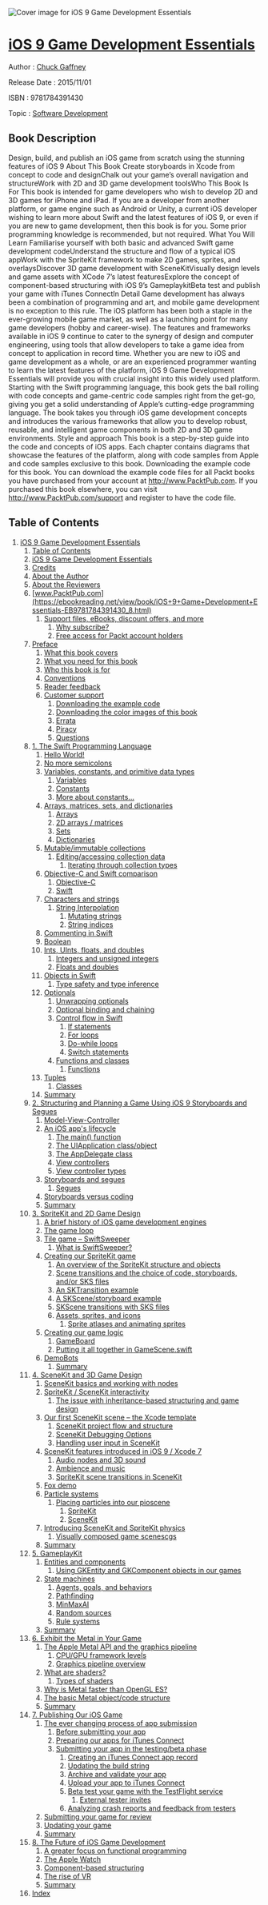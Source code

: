 ![Cover image for iOS 9 Game Development Essentials](https://imgdetail.ebookreading.net/cover/cover/software_development/EB9781784391430.jpg)

[iOS 9 Game Development Essentials](https://ebookreading.net/view/book/iOS+9+Game+Development+Essentials-EB9781784391430_1.html "iOS 9 Game Development Essentials")
====================================================================================================================

Author : [Chuck Gaffney](https://ebookreading.net/search/author/Chuck+Gaffney)

Release Date : 2015/11/01

ISBN : 9781784391430

Topic : [Software Development](https://ebookreading.net/search/category/software-development)

Book Description
-----------------

Design, build, and publish an iOS game from scratch using the stunning features of iOS 9
About This Book
Create storyboards in Xcode from concept to code and designChalk out your game’s overall navigation and structureWork with 2D and 3D game development toolsWho This Book Is For
This book is intended for game developers who wish to develop 2D and 3D games for iPhone and iPad. If you are a developer from another platform, or game engine such as Android or Unity, a current iOS developer wishing to learn more about Swift and the latest features of iOS 9, or even if you are new to game development, then this book is for you. Some prior programming knowledge is recommended, but not required.
What You Will Learn
Familiarise yourself with both basic and advanced Swift game development codeUnderstand the structure and flow of a typical iOS appWork with the SpriteKit framework to make 2D games, sprites, and overlaysDiscover 3D game development with SceneKitVisually design levels and game assets with XCode 7’s latest featuresExplore the concept of component-based structuring with iOS 9’s GameplaykitBeta test and publish your game with iTunes ConnectIn Detail
Game development has always been a combination of programming and art, and mobile game development is no exception to this rule. The iOS platform has been both a staple in the ever-growing mobile game market, as well as a launching point for many game developers (hobby and career-wise). The features and frameworks available in iOS 9 continue to cater to the synergy of design and computer engineering, using tools that allow developers to take a game idea from concept to application in record time.
Whether you are new to iOS and game development as a whole, or are an experienced programmer wanting to learn the latest features of the platform, iOS 9 Game Development Essentials will provide you with crucial insight into this widely used platform.
Starting with the Swift programming language, this book gets the ball rolling with code concepts and game-centric code samples right from the get-go, giving you get a solid understanding of Apple’s cutting-edge programming language. The book takes you through iOS game development concepts and introduces the various frameworks that allow you to develop robust, reusable, and intelligent game components in both 2D and 3D game environments.
Style and approach
This book is a step-by-step guide into the code and concepts of iOS apps. Each chapter contains diagrams that showcase the features of the platform, along with code samples from Apple and code samples exclusive to this book.
Downloading the example code for this book. You can download the example code files for all Packt books you have purchased from your account at http://www.PacktPub.com. If you purchased this book elsewhere, you can visit http://www.PacktPub.com/support and register to have the code file.
              
Table of Contents
-----------------

1. [iOS 9 Game Development Essentials](https://ebookreading.net/view/book/iOS+9+Game+Development+Essentials-EB9781784391430_3.html)
    1. [Table of Contents](https://ebookreading.net/view/book/iOS+9+Game+Development+Essentials-EB9781784391430_2.html)
    1. [iOS 9 Game Development Essentials](https://ebookreading.net/view/book/iOS+9+Game+Development+Essentials-EB9781784391430_4.html)
    1. [Credits](https://ebookreading.net/view/book/iOS+9+Game+Development+Essentials-EB9781784391430_5.html)
    1. [About the Author](https://ebookreading.net/view/book/iOS+9+Game+Development+Essentials-EB9781784391430_6.html)
    1. [About the Reviewers](https://ebookreading.net/view/book/iOS+9+Game+Development+Essentials-EB9781784391430_7.html)
    1. [www.PacktPub.com](https://ebookreading.net/view/book/iOS+9+Game+Development+Essentials-EB9781784391430_8.html)
        1. [Support files, eBooks, discount offers, and more](https://ebookreading.net/view/book/iOS+9+Game+Development+Essentials-EB9781784391430_8.html#ch00lvl1sec01)
            1. [Why subscribe?](https://ebookreading.net/view/book/iOS+9+Game+Development+Essentials-EB9781784391430_8.html#ch00lvl2sec01)
            1. [Free access for Packt account holders](https://ebookreading.net/view/book/iOS+9+Game+Development+Essentials-EB9781784391430_8.html#ch00lvl2sec02)
    1. [Preface](https://ebookreading.net/view/book/iOS+9+Game+Development+Essentials-EB9781784391430_9.html)
        1. [What this book covers](https://ebookreading.net/view/book/iOS+9+Game+Development+Essentials-EB9781784391430_9.html#ch00lvl1sec02)
        1. [What you need for this book](https://ebookreading.net/view/book/iOS+9+Game+Development+Essentials-EB9781784391430_10.html)
        1. [Who this book is for](https://ebookreading.net/view/book/iOS+9+Game+Development+Essentials-EB9781784391430_11.html)
        1. [Conventions](https://ebookreading.net/view/book/iOS+9+Game+Development+Essentials-EB9781784391430_12.html)
        1. [Reader feedback](https://ebookreading.net/view/book/iOS+9+Game+Development+Essentials-EB9781784391430_13.html)
        1. [Customer support](https://ebookreading.net/view/book/iOS+9+Game+Development+Essentials-EB9781784391430_14.html)
            1. [Downloading the example code](https://ebookreading.net/view/book/iOS+9+Game+Development+Essentials-EB9781784391430_14.html#ch00lvl2sec03)
            1. [Downloading the color images of this book](https://ebookreading.net/view/book/iOS+9+Game+Development+Essentials-EB9781784391430_14.html#ch00lvl2sec04)
            1. [Errata](https://ebookreading.net/view/book/iOS+9+Game+Development+Essentials-EB9781784391430_14.html#ch00lvl2sec05)
            1. [Piracy](https://ebookreading.net/view/book/iOS+9+Game+Development+Essentials-EB9781784391430_14.html#ch00lvl2sec06)
            1. [Questions](https://ebookreading.net/view/book/iOS+9+Game+Development+Essentials-EB9781784391430_14.html#ch00lvl2sec07)
    1. [1. The Swift Programming Language](https://ebookreading.net/view/book/iOS+9+Game+Development+Essentials-EB9781784391430_15.html)
        1. [Hello World!](https://ebookreading.net/view/book/iOS+9+Game+Development+Essentials-EB9781784391430_15.html#ch01lvl1sec08)
        1. [No more semicolons](https://ebookreading.net/view/book/iOS+9+Game+Development+Essentials-EB9781784391430_16.html)
        1. [Variables, constants, and primitive data types](https://ebookreading.net/view/book/iOS+9+Game+Development+Essentials-EB9781784391430_17.html)
            1. [Variables](https://ebookreading.net/view/book/iOS+9+Game+Development+Essentials-EB9781784391430_17.html#ch01lvl2sec08)
            1. [Constants](https://ebookreading.net/view/book/iOS+9+Game+Development+Essentials-EB9781784391430_17.html#ch01lvl2sec09)
            1. [More about constants…](https://ebookreading.net/view/book/iOS+9+Game+Development+Essentials-EB9781784391430_17.html#ch01lvl2sec10)
        1. [Arrays, matrices, sets, and dictionaries](https://ebookreading.net/view/book/iOS+9+Game+Development+Essentials-EB9781784391430_18.html)
            1. [Arrays](https://ebookreading.net/view/book/iOS+9+Game+Development+Essentials-EB9781784391430_18.html#ch01lvl2sec11)
            1. [2D arrays / matrices](https://ebookreading.net/view/book/iOS+9+Game+Development+Essentials-EB9781784391430_18.html#ch01lvl2sec12)
            1. [Sets](https://ebookreading.net/view/book/iOS+9+Game+Development+Essentials-EB9781784391430_18.html#ch01lvl2sec13)
            1. [Dictionaries](https://ebookreading.net/view/book/iOS+9+Game+Development+Essentials-EB9781784391430_18.html#ch01lvl2sec14)
        1. [Mutable/immutable collections](https://ebookreading.net/view/book/iOS+9+Game+Development+Essentials-EB9781784391430_19.html)
            1. [Editing/accessing collection data](https://ebookreading.net/view/book/iOS+9+Game+Development+Essentials-EB9781784391430_19.html#ch01lvl2sec15)
                1. [Iterating through collection types](https://ebookreading.net/view/book/iOS+9+Game+Development+Essentials-EB9781784391430_19.html#ch01lvl3sec01)
        1. [Objective-C and Swift comparison](https://ebookreading.net/view/book/iOS+9+Game+Development+Essentials-EB9781784391430_20.html)
            1. [Objective-C](https://ebookreading.net/view/book/iOS+9+Game+Development+Essentials-EB9781784391430_20.html#ch01lvl2sec16)
            1. [Swift](https://ebookreading.net/view/book/iOS+9+Game+Development+Essentials-EB9781784391430_20.html#ch01lvl2sec17)
        1. [Characters and strings](https://ebookreading.net/view/book/iOS+9+Game+Development+Essentials-EB9781784391430_21.html)
            1. [String Interpolation](https://ebookreading.net/view/book/iOS+9+Game+Development+Essentials-EB9781784391430_21.html#ch01lvl2sec18)
                1. [Mutating strings](https://ebookreading.net/view/book/iOS+9+Game+Development+Essentials-EB9781784391430_21.html#ch01lvl3sec02)
                1. [String indices](https://ebookreading.net/view/book/iOS+9+Game+Development+Essentials-EB9781784391430_21.html#ch01lvl3sec03)
        1. [Commenting in Swift](https://ebookreading.net/view/book/iOS+9+Game+Development+Essentials-EB9781784391430_22.html)
        1. [Boolean](https://ebookreading.net/view/book/iOS+9+Game+Development+Essentials-EB9781784391430_23.html)
        1. [Ints, UInts, floats, and doubles](https://ebookreading.net/view/book/iOS+9+Game+Development+Essentials-EB9781784391430_24.html)
            1. [Integers and unsigned integers](https://ebookreading.net/view/book/iOS+9+Game+Development+Essentials-EB9781784391430_24.html#ch01lvl2sec19)
            1. [Floats and doubles](https://ebookreading.net/view/book/iOS+9+Game+Development+Essentials-EB9781784391430_24.html#ch01lvl2sec20)
        1. [Objects in Swift](https://ebookreading.net/view/book/iOS+9+Game+Development+Essentials-EB9781784391430_25.html)
            1. [Type safety and type inference](https://ebookreading.net/view/book/iOS+9+Game+Development+Essentials-EB9781784391430_25.html#ch01lvl3sec04)
        1. [Optionals](https://ebookreading.net/view/book/iOS+9+Game+Development+Essentials-EB9781784391430_26.html)
            1. [Unwrapping optionals](https://ebookreading.net/view/book/iOS+9+Game+Development+Essentials-EB9781784391430_26.html#ch01lvl2sec22)
            1. [Optional binding and chaining](https://ebookreading.net/view/book/iOS+9+Game+Development+Essentials-EB9781784391430_26.html#ch01lvl2sec23)
            1. [Control flow in Swift](https://ebookreading.net/view/book/iOS+9+Game+Development+Essentials-EB9781784391430_26.html#ch01lvl2sec24)
                1. [If statements](https://ebookreading.net/view/book/iOS+9+Game+Development+Essentials-EB9781784391430_26.html#ch01lvl3sec05)
                1. [For loops](https://ebookreading.net/view/book/iOS+9+Game+Development+Essentials-EB9781784391430_26.html#ch01lvl3sec06)
                1. [Do-while loops](https://ebookreading.net/view/book/iOS+9+Game+Development+Essentials-EB9781784391430_26.html#ch01lvl3sec07)
                1. [Switch statements](https://ebookreading.net/view/book/iOS+9+Game+Development+Essentials-EB9781784391430_26.html#ch01lvl3sec08)
            1. [Functions and classes](https://ebookreading.net/view/book/iOS+9+Game+Development+Essentials-EB9781784391430_26.html#ch01lvl2sec25)
                1. [Functions](https://ebookreading.net/view/book/iOS+9+Game+Development+Essentials-EB9781784391430_26.html#ch01lvl3sec09)
        1. [Tuples](https://ebookreading.net/view/book/iOS+9+Game+Development+Essentials-EB9781784391430_27.html)
            1. [Classes](https://ebookreading.net/view/book/iOS+9+Game+Development+Essentials-EB9781784391430_27.html#ch01lvl2sec26)
        1. [Summary](https://ebookreading.net/view/book/iOS+9+Game+Development+Essentials-EB9781784391430_28.html)
    1. [2. Structuring and Planning a Game Using iOS 9 Storyboards and Segues](https://ebookreading.net/view/book/iOS+9+Game+Development+Essentials-EB9781784391430_29.html)
        1. [Model-View-Controller](https://ebookreading.net/view/book/iOS+9+Game+Development+Essentials-EB9781784391430_29.html#ch02lvl1sec22)
        1. [An iOS app&#39;s lifecycle](https://ebookreading.net/view/book/iOS+9+Game+Development+Essentials-EB9781784391430_30.html)
            1. [The main() function](https://ebookreading.net/view/book/iOS+9+Game+Development+Essentials-EB9781784391430_30.html#ch02lvl2sec27)
            1. [The UIApplication class/object](https://ebookreading.net/view/book/iOS+9+Game+Development+Essentials-EB9781784391430_30.html#ch02lvl2sec28)
            1. [The AppDelegate class](https://ebookreading.net/view/book/iOS+9+Game+Development+Essentials-EB9781784391430_30.html#ch02lvl2sec29)
            1. [View controllers](https://ebookreading.net/view/book/iOS+9+Game+Development+Essentials-EB9781784391430_30.html#ch02lvl2sec30)
            1. [View controller types](https://ebookreading.net/view/book/iOS+9+Game+Development+Essentials-EB9781784391430_30.html#ch02lvl2sec31)
        1. [Storyboards and segues](https://ebookreading.net/view/book/iOS+9+Game+Development+Essentials-EB9781784391430_31.html)
            1. [Segues](https://ebookreading.net/view/book/iOS+9+Game+Development+Essentials-EB9781784391430_31.html#ch02lvl2sec32)
        1. [Storyboards versus coding](https://ebookreading.net/view/book/iOS+9+Game+Development+Essentials-EB9781784391430_32.html)
        1. [Summary](https://ebookreading.net/view/book/iOS+9+Game+Development+Essentials-EB9781784391430_33.html)
    1. [3. SpriteKit and 2D Game Design](https://ebookreading.net/view/book/iOS+9+Game+Development+Essentials-EB9781784391430_34.html)
        1. [A brief history of iOS game development engines](https://ebookreading.net/view/book/iOS+9+Game+Development+Essentials-EB9781784391430_34.html#ch03lvl1sec27)
        1. [The game loop](https://ebookreading.net/view/book/iOS+9+Game+Development+Essentials-EB9781784391430_35.html)
        1. [Tile game – SwiftSweeper](https://ebookreading.net/view/book/iOS+9+Game+Development+Essentials-EB9781784391430_36.html)
            1. [What is SwiftSweeper?](https://ebookreading.net/view/book/iOS+9+Game+Development+Essentials-EB9781784391430_36.html#ch03lvl2sec33)
        1. [Creating our SpriteKit game](https://ebookreading.net/view/book/iOS+9+Game+Development+Essentials-EB9781784391430_37.html)
            1. [An overview of the SpriteKit structure and objects](https://ebookreading.net/view/book/iOS+9+Game+Development+Essentials-EB9781784391430_37.html#ch03lvl2sec34)
            1. [Scene transitions and the choice of code, storyboards, and/or SKS files](https://ebookreading.net/view/book/iOS+9+Game+Development+Essentials-EB9781784391430_37.html#ch03lvl2sec35)
            1. [An SKTransition example](https://ebookreading.net/view/book/iOS+9+Game+Development+Essentials-EB9781784391430_37.html#ch03lvl2sec36)
            1. [A SKScene/storyboard example](https://ebookreading.net/view/book/iOS+9+Game+Development+Essentials-EB9781784391430_37.html#ch03lvl2sec37)
            1. [SKScene transitions with SKS files](https://ebookreading.net/view/book/iOS+9+Game+Development+Essentials-EB9781784391430_37.html#ch03lvl2sec38)
            1. [Assets, sprites, and icons](https://ebookreading.net/view/book/iOS+9+Game+Development+Essentials-EB9781784391430_37.html#ch03lvl2sec39)
                1. [Sprite atlases and animating sprites](https://ebookreading.net/view/book/iOS+9+Game+Development+Essentials-EB9781784391430_37.html#ch03lvl3sec10)
        1. [Creating our game logic](https://ebookreading.net/view/book/iOS+9+Game+Development+Essentials-EB9781784391430_38.html)
            1. [GameBoard](https://ebookreading.net/view/book/iOS+9+Game+Development+Essentials-EB9781784391430_38.html#ch03lvl2sec40)
            1. [Putting it all together in GameScene.swift](https://ebookreading.net/view/book/iOS+9+Game+Development+Essentials-EB9781784391430_38.html#ch03lvl2sec41)
        1. [DemoBots](https://ebookreading.net/view/book/iOS+9+Game+Development+Essentials-EB9781784391430_39.html)
            1. [Summary](https://ebookreading.net/view/book/iOS+9+Game+Development+Essentials-EB9781784391430_39.html#ch03lvl2sec42)
    1. [4. SceneKit and 3D Game Design](https://ebookreading.net/view/book/iOS+9+Game+Development+Essentials-EB9781784391430_40.html)
        1. [SceneKit basics and working with nodes](https://ebookreading.net/view/book/iOS+9+Game+Development+Essentials-EB9781784391430_40.html#ch04lvl1sec33)
        1. [SpriteKit / SceneKit interactivity](https://ebookreading.net/view/book/iOS+9+Game+Development+Essentials-EB9781784391430_41.html)
            1. [The issue with inheritance-based structuring and game design](https://ebookreading.net/view/book/iOS+9+Game+Development+Essentials-EB9781784391430_41.html#ch04lvl2sec43)
        1. [Our first SceneKit scene – the Xcode template](https://ebookreading.net/view/book/iOS+9+Game+Development+Essentials-EB9781784391430_42.html)
            1. [SceneKit project flow and structure](https://ebookreading.net/view/book/iOS+9+Game+Development+Essentials-EB9781784391430_42.html#ch04lvl2sec44)
            1. [SceneKit Debugging Options](https://ebookreading.net/view/book/iOS+9+Game+Development+Essentials-EB9781784391430_42.html#ch04lvl2sec45)
            1. [Handling user input in SceneKit](https://ebookreading.net/view/book/iOS+9+Game+Development+Essentials-EB9781784391430_42.html#ch04lvl2sec46)
        1. [SceneKit features introduced in iOS 9 / Xcode 7](https://ebookreading.net/view/book/iOS+9+Game+Development+Essentials-EB9781784391430_43.html)
            1. [Audio nodes and 3D sound](https://ebookreading.net/view/book/iOS+9+Game+Development+Essentials-EB9781784391430_43.html#ch04lvl2sec47)
            1. [Ambience and music](https://ebookreading.net/view/book/iOS+9+Game+Development+Essentials-EB9781784391430_43.html#ch04lvl2sec48)
            1. [SpriteKit scene transitions in SceneKit](https://ebookreading.net/view/book/iOS+9+Game+Development+Essentials-EB9781784391430_43.html#ch04lvl2sec49)
        1. [Fox demo](https://ebookreading.net/view/book/iOS+9+Game+Development+Essentials-EB9781784391430_44.html)
        1. [Particle systems](https://ebookreading.net/view/book/iOS+9+Game+Development+Essentials-EB9781784391430_45.html)
            1. [Placing particles into our pioscene](https://ebookreading.net/view/book/iOS+9+Game+Development+Essentials-EB9781784391430_45.html#ch04lvl2sec50)
                1. [SpriteKit](https://ebookreading.net/view/book/iOS+9+Game+Development+Essentials-EB9781784391430_45.html#ch04lvl3sec11)
                1. [SceneKit](https://ebookreading.net/view/book/iOS+9+Game+Development+Essentials-EB9781784391430_45.html#ch04lvl3sec12)
        1. [Introducing SceneKit and SpriteKit physics](https://ebookreading.net/view/book/iOS+9+Game+Development+Essentials-EB9781784391430_46.html)
            1. [Visually composed game scenescgs](https://ebookreading.net/view/book/iOS+9+Game+Development+Essentials-EB9781784391430_46.html#ch04lvl2sec51)
        1. [Summary](https://ebookreading.net/view/book/iOS+9+Game+Development+Essentials-EB9781784391430_47.html)
    1. [5. GameplayKit](https://ebookreading.net/view/book/iOS+9+Game+Development+Essentials-EB9781784391430_48.html)
        1. [Entities and components](https://ebookreading.net/view/book/iOS+9+Game+Development+Essentials-EB9781784391430_48.html#ch05lvl1sec41)
            1. [Using GKEntity and GKComponent objects in our games](https://ebookreading.net/view/book/iOS+9+Game+Development+Essentials-EB9781784391430_48.html#ch05lvl2sec52)
        1. [State machines](https://ebookreading.net/view/book/iOS+9+Game+Development+Essentials-EB9781784391430_49.html)
            1. [Agents, goals, and behaviors](https://ebookreading.net/view/book/iOS+9+Game+Development+Essentials-EB9781784391430_49.html#ch05lvl2sec53)
            1. [Pathfinding](https://ebookreading.net/view/book/iOS+9+Game+Development+Essentials-EB9781784391430_49.html#ch05lvl2sec54)
            1. [MinMaxAI](https://ebookreading.net/view/book/iOS+9+Game+Development+Essentials-EB9781784391430_49.html#ch05lvl2sec55)
            1. [Random sources](https://ebookreading.net/view/book/iOS+9+Game+Development+Essentials-EB9781784391430_49.html#ch05lvl2sec56)
            1. [Rule systems](https://ebookreading.net/view/book/iOS+9+Game+Development+Essentials-EB9781784391430_49.html#ch05lvl2sec57)
        1. [Summary](https://ebookreading.net/view/book/iOS+9+Game+Development+Essentials-EB9781784391430_50.html)
    1. [6. Exhibit the Metal in Your Game](https://ebookreading.net/view/book/iOS+9+Game+Development+Essentials-EB9781784391430_51.html)
        1. [The Apple Metal API and the graphics pipeline](https://ebookreading.net/view/book/iOS+9+Game+Development+Essentials-EB9781784391430_51.html#ch06lvl1sec44)
            1. [CPU/GPU framework levels](https://ebookreading.net/view/book/iOS+9+Game+Development+Essentials-EB9781784391430_51.html#ch06lvl2sec58)
            1. [Graphics pipeline overview](https://ebookreading.net/view/book/iOS+9+Game+Development+Essentials-EB9781784391430_51.html#ch06lvl2sec59)
        1. [What are shaders?](https://ebookreading.net/view/book/iOS+9+Game+Development+Essentials-EB9781784391430_52.html)
            1. [Types of shaders](https://ebookreading.net/view/book/iOS+9+Game+Development+Essentials-EB9781784391430_52.html#ch06lvl2sec60)
        1. [Why is Metal faster than OpenGL ES?](https://ebookreading.net/view/book/iOS+9+Game+Development+Essentials-EB9781784391430_53.html)
        1. [The basic Metal object/code structure](https://ebookreading.net/view/book/iOS+9+Game+Development+Essentials-EB9781784391430_54.html)
        1. [Summary](https://ebookreading.net/view/book/iOS+9+Game+Development+Essentials-EB9781784391430_55.html)
    1. [7. Publishing Our iOS Game](https://ebookreading.net/view/book/iOS+9+Game+Development+Essentials-EB9781784391430_56.html)
        1. [The ever changing process of app submission](https://ebookreading.net/view/book/iOS+9+Game+Development+Essentials-EB9781784391430_56.html#ch07lvl1sec49)
            1. [Before submitting your app](https://ebookreading.net/view/book/iOS+9+Game+Development+Essentials-EB9781784391430_56.html#ch07lvl2sec61)
            1. [Preparing our apps for iTunes Connect](https://ebookreading.net/view/book/iOS+9+Game+Development+Essentials-EB9781784391430_56.html#ch07lvl2sec62)
            1. [Submitting your app in the testing/beta phase](https://ebookreading.net/view/book/iOS+9+Game+Development+Essentials-EB9781784391430_56.html#ch07lvl2sec63)
                1. [Creating an iTunes Connect app record](https://ebookreading.net/view/book/iOS+9+Game+Development+Essentials-EB9781784391430_56.html#ch07lvl3sec13)
                1. [Updating the build string](https://ebookreading.net/view/book/iOS+9+Game+Development+Essentials-EB9781784391430_56.html#ch07lvl3sec14)
                1. [Archive and validate your app](https://ebookreading.net/view/book/iOS+9+Game+Development+Essentials-EB9781784391430_56.html#ch07lvl3sec15)
                1. [Upload your app to iTunes Connect](https://ebookreading.net/view/book/iOS+9+Game+Development+Essentials-EB9781784391430_56.html#ch07lvl3sec16)
                1. [Beta test your game with the TestFlight service](https://ebookreading.net/view/book/iOS+9+Game+Development+Essentials-EB9781784391430_56.html#ch07lvl3sec17)
                    1. [External tester invites](https://ebookreading.net/view/book/iOS+9+Game+Development+Essentials-EB9781784391430_56.html#ch07lvl4sec01)
                1. [Analyzing crash reports and feedback from testers](https://ebookreading.net/view/book/iOS+9+Game+Development+Essentials-EB9781784391430_56.html#ch07lvl3sec18)
        1. [Submitting your game for review](https://ebookreading.net/view/book/iOS+9+Game+Development+Essentials-EB9781784391430_57.html)
        1. [Updating your game](https://ebookreading.net/view/book/iOS+9+Game+Development+Essentials-EB9781784391430_58.html)
        1. [Summary](https://ebookreading.net/view/book/iOS+9+Game+Development+Essentials-EB9781784391430_59.html)
    1. [8. The Future of iOS Game Development](https://ebookreading.net/view/book/iOS+9+Game+Development+Essentials-EB9781784391430_60.html)
        1. [A greater focus on functional programming](https://ebookreading.net/view/book/iOS+9+Game+Development+Essentials-EB9781784391430_60.html#ch08lvl1sec53)
        1. [The Apple Watch](https://ebookreading.net/view/book/iOS+9+Game+Development+Essentials-EB9781784391430_61.html)
        1. [Component-based structuring](https://ebookreading.net/view/book/iOS+9+Game+Development+Essentials-EB9781784391430_62.html)
        1. [The rise of VR](https://ebookreading.net/view/book/iOS+9+Game+Development+Essentials-EB9781784391430_63.html)
        1. [Summary](https://ebookreading.net/view/book/iOS+9+Game+Development+Essentials-EB9781784391430_64.html)
    1. [Index](https://ebookreading.net/view/book/iOS+9+Game+Development+Essentials-EB9781784391430_65.html)
